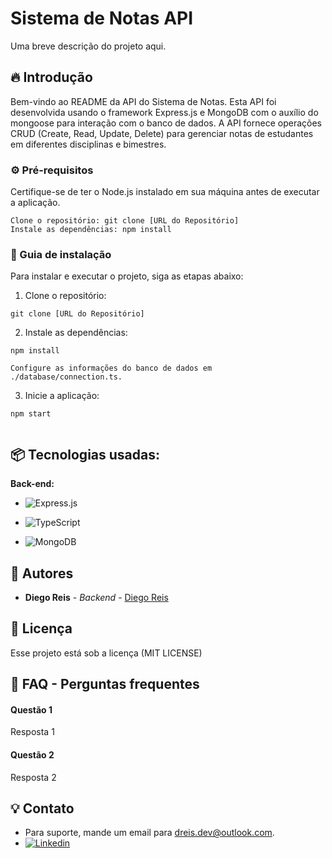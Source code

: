 # Sistema de Notas API

Uma breve descrição do projeto aqui.

## 🔥 Introdução

Bem-vindo ao README da API do Sistema de Notas. Esta API foi desenvolvida usando o framework Express.js e MongoDB com o auxílio do mongoose para interação com o banco de dados. A API fornece operações CRUD (Create, Read, Update, Delete) para gerenciar notas de estudantes em diferentes disciplinas e bimestres.

### ⚙️ Pré-requisitos

Certifique-se de ter o Node.js instalado em sua máquina antes de executar a aplicação.

```
Clone o repositório: git clone [URL do Repositório]
Instale as dependências: npm install
```

### 🔨 Guia de instalação

Para instalar e executar o projeto, siga as etapas abaixo:

1. Clone o repositório:

```
git clone [URL do Repositório]

```

2. Instale as dependências:

```
npm install

Configure as informações do banco de dados em ./database/connection.ts.
```

3. Inicie a aplicação:

```
npm start


```

## 📦 Tecnologias usadas:

**Back-end:**

- ![Express.js](https://img.shields.io/badge/express.js-%23404d59.svg?style=for-the-badge&logo=express&logoColor=%2361DAFB)

- ![TypeScript](https://img.shields.io/badge/typescript-%23007ACC.svg?style=for-the-badge&logo=typescript&logoColor=white)

- ![MongoDB](https://img.shields.io/badge/MongoDB-%234ea94b.svg?style=for-the-badge&logo=mongodb&logoColor=white)

## 👷 Autores

- **Diego Reis** - _Backend_ - [Diego Reis](https://github.com/dreisdev)

## 📄 Licença

Esse projeto está sob a licença (MIT LICENSE)

## 💭 FAQ - Perguntas frequentes

#### Questão 1

Resposta 1

#### Questão 2

Resposta 2

## 💡 Contato

- Para suporte, mande um email para dreis.dev@outlook.com.
- [![Linkedin](https://img.shields.io/badge/LinkedIn-0077B5?style=for-the-badge&logo=linkedin&logoColor=white)](https://www.linkedin.com/in/dreis-dev/)
